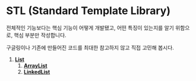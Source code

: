 # STL (Standard Template Library)

전체적인 기능보다는 핵심 기능이 어떻게 개발됐고, 어떤 특징이 있는지를 알기 위함으로, 핵심 부분만 작성합니다.

구글링이나 기존에 만들어진 코드를 최대한 참고하지 않고 직접 고민해 봅시다.



1. __[List](./list)__
   1. __[ArrayList](./list/src/main/java/com/jaeyeonling/stl/list/MyArrayList.java)__
   2. __[LinkedList](./list/src/main/java/com/jaeyeonling/stl/list/MyLinkedList.java)__

